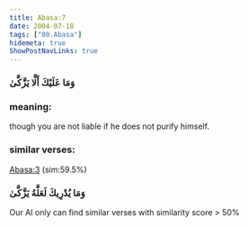 ```yaml
---
title: Abasa:7
date: 2004-07-18
tags: ["80.Abasa"]
hidemeta: true 
ShowPostNavLinks: true 
---
```

### وَمَا عَلَيْكَ أَلَّا يَزَّكَّىٰ
### meaning: 
though you are not liable if he does not purify himself.
### similar verses: 

[Abasa:3](/80/3) (sim:59.5%)

### وَمَا يُدْرِيكَ لَعَلَّهُ يَزَّكَّىٰ

Our AI only can find similar verses with similarity score > 50% 



